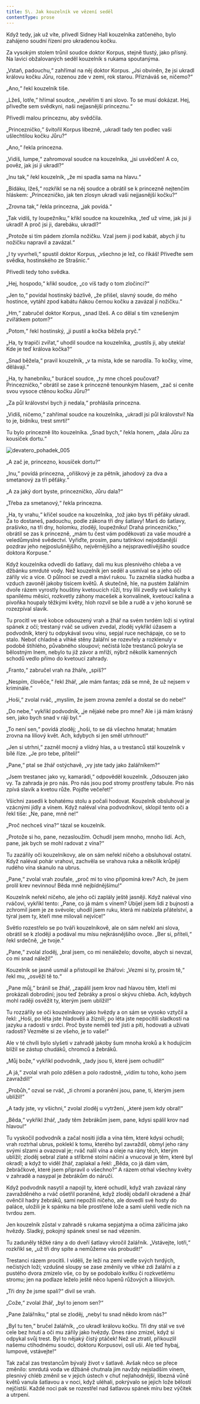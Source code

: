 ```yaml
---
title: 5\. Jak kouzelník ve vězení seděl
contentType: prose
---
```


<section>

Když tedy, jak už víte, přivedl Sidney Hall kouzelníka zatčeného, bylo zahájeno soudní řízení pro ukradenou kočku.

</section>

<section>

Za vysokým stolem trůnil soudce doktor Korpus, stejně tlustý, jako přísný. Na lavici obžalovaných seděl kouzelník s rukama spoutanýma.

„Vstaň, padouchu,“ zahřímal na něj doktor Korpus. „Jsi obviněn, že jsi ukradl královu kočku Jůru, rozenou zde v zemi, rok starou. Přiznáváš se, ničemo?“

„Ano,“ řekl kouzelník tiše.

„Lžeš, lotře,“ hřímal soudce, „nevěřím ti ani slovo. To se musí dokázat. Hej, přiveďte sem svědkyni, naši nejjasnější princeznu.“

Přivedli malou princeznu, aby svědčila.

„Princezničko,“ švitořil Korpus líbezně, „ukradl tady ten podlec vaši ušlechtilou kočku Jůru?“

„Ano,“ řekla princezna.

„Vidíš, lumpe,“ zahromoval soudce na kouzelníka, „jsi usvědčen! A co, pověz, jak jsi ji ukradl?“

„Inu tak,“ řekl kouzelník, „že mi spadla sama na hlavu.“

„Bídáku, lžeš,“ rozkřikl se na něj soudce a obrátil se k princezně nejtenčím hláskem: „Princezničko, jak ten zlosyn ukradl vaši nejjasnější kočku?“

„Zrovna tak,“ řekla princezna, „jak povídá.“

„Tak vidíš, ty loupežníku,“ křikl soudce na kouzelníka, „teď už víme, jak jsi ji ukradl! A proč jsi ji, darebáku, ukradl?“

„Protože si tím pádem zlomila nožičku. Vzal jsem ji pod kabát, abych jí tu nožičku napravil a zavázal.“

„I ty vyvrheli,“ spustil doktor Korpus, „všechno je lež, co říkáš! Přiveďte sem svědka, hostinského ze Strašnic.“

Přivedli tedy toho svědka.

„Hej, hospodo,“ křikl soudce, „co víš tady o tom zločinci?“

„Jen to,“ povídal hostinský bázlivě, „že přišel, slavný soude, do mého hostince, vytáhl zpod kabátu ňákou černou kočku a zavázal jí nožičku.“

„Hm,“ zabručel doktor Korpus, „snad lžeš. A co dělal s tím vznešeným zvířátkem potom?“

„Potom,“ řekl hostinský, „ji pustil a kočka běžela pryč.“

„Ha, ty trapiči zvířat,“ uhodil soudce na kouzelníka, „pustils ji, aby utekla! Kde je teď králova kočka?“

„Snad běžela,“ pravil kouzelník, „v ta místa, kde se narodila. To kočky, víme, dělávají.“

„Ha, ty hanebníku,“ burácel soudce, „ty mne chceš poučovat? Princezničko,“ obrátil se zase k princezně tenounkým hlasem, „zač si ceníte svou vysoce ctěnou kočku Jůru?“

„Za půl království bych ji nedala,“ prohlásila princezna.

„Vidíš, ničemo,“ zahřímal soudce na kouzelníka, „ukradl jsi půl království! Na to je, bídníku, trest smrti!“

Tu bylo princezně líto kouzelníka. „Snad bych,“ řekla honem, „dala Jůru za kousíček dortu.“

</section>



<section>

![devatero_pohadek_005](./resources/devatero_pohadek_005.jpg)

</section>



<section>

„A zač je, princezno, kousíček dortu?“

„Inu,“ povídá princezna, „oříškový je za pětník, jahodový za dva a smetanový za tři pěťáky.“

„A za jaký dort byste, princezničko, Jůru dala?“

„Třeba za smetanový,“ řekla princezna.

„Ha, ty vrahu,“ křičel soudce na kouzelníka, „tož jako bys tři pěťáky ukradl. Za to dostaneš, padouchu, podle zákona tři dny šatlavy! Marš do šatlavy, prašivko, na tři dny, holomku, zloději, loupežníku! Drahá princezničko,“ obrátil se zas k princezně, „mám tu čest vám poděkovati za vaše moudré a veledůmyslné svědectví. Vyřiďte, prosím, panu tatínkovi nejoddanější pozdrav jeho nejposlušnějšího, nejvěrnějšího a nejspravedlivějšího soudce doktora Korpuse.“

Když kouzelníka odvedli do šatlavy, dali mu kus plesnivého chleba a ve džbánku smrduté vody. Než kouzelník jen seděl a usmíval se a jeho oči zářily víc a více. O půlnoci se zvedl a mávl rukou. Tu zazněla sladká hudba a vzduch zavoněl jakoby tisícem květů. A skutečně, hle, na pustém žalářním dvoře rázem vyrostly houštiny kvetoucích růží, trsy lilií zvedly své kalichy k spanilému měsíci, rozkvetly záhony macešek a konvalinek, kvetoucí kalina a pivoňka houpaly těžkými květy, hloh rozvil se bíle a rudě a v jeho koruně se rozezpíval slavík.

Tu procitl ve své kobce odsouzený vrah a žhář na svém tvrdém loži si vytíral spánek z očí; trestaný rváč se udiven zvedal, zloděj vykřikl úžasem a podvodník, který tu odpykával svou vinu, sepjal ruce nechápaje, co se to stalo. Neboť chladné a vlhké stěny žalářní se rozevřely a rozklenuly v podobě štíhlého, půvabného sloupoví; nečistá lože trestanců pokryla se bělostným lnem, nebylo tu již závor a mříží, nýbrž několik kamenných schodů vedlo přímo do kvetoucí zahrady.

„Franto,“ zabručel vrah na žháře, „spíš?“

„Nespím, člověče,“ řekl žhář, „ale mám fantas; zdá se mně, že už nejsem v kriminále.“

„Hoši,“ zvolal rváč, „myslím, že jsem zrovna zemřel a dostal se do nebe!“

„Do nebe,“ vykřikl podvodník, „je nějaké nebe pro mne? Ale i já mám krásný sen, jako bych snad v ráji byl.“

„To není sen,“ povídá zloděj; „hoši, to se dá všechno hmatat; hmatám zrovna na liliový květ. Ach, kdybych si jen směl utrhnout!“

„Jen si utrhni,“ zazněl mocný a vlídný hlas, a u trestanců stál kouzelník v bílé říze. „Je pro tebe, příteli!“

„Pane,“ ptal se žhář ostýchavě, „vy jste tady jako žalářníkem?“

„Jsem trestanec jako vy, kamarádi,“ odpověděl kouzelník. „Odsouzen jako vy. Ta zahrada je pro nás. Pro nás jsou pod stromy prostřeny tabule. Pro nás zpívá slavík a kvetou růže. Pojďte večeřet!“

Všichni zasedli k bohatému stolu a počali hodovat. Kouzelník obsluhoval je vzácnými jídly a vínem. Když naléval vína podvodníkovi, sklopil tento oči a řekl tiše: „Ne, pane, mně ne!“

„Proč nechceš vína?“ tázal se kouzelník.

„Protože si ho, pane, nezasloužím. Ochudil jsem mnoho, mnoho lidí. Ach, pane, jak bych se mohl radovat z vína?“

Tu zazářily oči kouzelníkovy, ale on sám neřekl ničeho a obsluhoval ostatní. Když naléval pohár vrahovi, zachvěla se vrahova ruka a několik krůpějí rudého vína skanulo na ubrus.

„Pane,“ zvolal vrah zoufale, „proč mi to víno připomíná krev? Ach, že jsem prolil krev nevinnou! Běda mně nejbídnějšímu!“

Kouzelník neřekl ničeho, ale jeho oči zaplály ještě jasněji. Když naléval víno rváčovi, vykřikl tento: „Pane, co já mám s vínem? Ubíjel jsem lidi z bujnosti a zchromil jsem je ze svévole; uhodil jsem ruku, která mi nabízela přátelství, a týral jsem ty, kteří mne milovali nejvíce!“

Světlo rozestřelo se po tváři kouzelníkově, ale on sám neřekl ani slova, obrátil se k zloději a podával mu mísu nejkrásnějšího ovoce. „Ber si, příteli,“ řekl srdečně, „je tvoje.“

„Pane,“ zvolal zloděj, „bral jsem, co mi nenáleželo; dovolte, abych si nevzal, co mi snad náleží!“

Kouzelník se jasně usmál a přistoupil ke žhářovi: „Vezmi si ty, prosím tě,“ řekl mu, „osvěží tě to.“

„Pane můj,“ bránil se žhář, „zapálil jsem krov nad hlavou těm, kteří mi prokázali dobrodiní; jsou teď žebráky a prosí o skývu chleba. Ach, kdybych mohl raději osvěžit ty, kterým jsem ublížil!“

Tu rozzářily se oči kouzelníkovy jako hvězdy a on sám se vysoko vztyčil a řekl: „Hoši, po léta jste hladověli a žíznili; po léta jste nepocítili sladkosti na jazyku a radosti v srdci. Proč byste neměli teď jísti a píti, hodovati a užívati radosti? Vezměte si ze všeho, je to vaše!“

Ale v té chvíli bylo slyšeti v zahradě jakoby šum mnoha kroků a k hodujícím blížil se zástup chudáků, chromců a žebráků.

„Můj bože,“ vykřikl podvodník, „tady jsou ti, které jsem ochudil!“

„A já,“ zvolal vrah polo zděšen a polo radostně, „vidím tu toho, koho jsem zavraždil!“

„Probůh,“ ozval se rváč, „ti chromí a poranění jsou, pane, ti, kterým jsem ublížil!“

„A tady jste, vy všichni,“ zvolal zloděj u vytržení, „které jsem kdy obral!“

„Běda,“ vykřikl žhář, „tady těm žebrákům jsem, pane, kdysi spálil krov nad hlavou!“

Tu vyskočil podvodník a začal nositi jídla a vína těm, které kdysi ochudil; vrah roztrhal ubrus, poklekl k tomu, kterého byl zavraždil, obmyl jeho rány svými slzami a ovazoval je; rváč nalil vína a oleje na rány těch, kterým ublížil; zloděj sebral zlaté a stříbrné stolní náčiní a vnucoval je těm, které byl okradl; a když to viděl žhář, zaplakal a řekl: „Běda, co já dám vám, žebráčkové, které jsem připravil o všechno?“ A rázem otrhal všechny květy v zahradě a nasypal je žebrákům do náručí.

Když podvodník nasytil a napojil ty, které ochudil, když vrah zavázal rány zavražděného a rváč ošetřil poraněné, když zloděj obdařil okradené a žhář ověnčil hadry žebráků, sami nepožili ničeho, ale dovedli své hosty do paláce, uložili je k spánku na bíle prostřené lože a sami ulehli vedle nich na tvrdou zem.

Jen kouzelník zůstal v zahradě s rukama sepjatýma a očima zářícíma jako hvězdy. Sladký, pokojný spánek snesl se nad vězením.

Tu zaduněly těžké rány a do dveří šatlavy vkročil žalářník. „Vstávejte, lotři,“ rozkřikl se, „už tři dny spíte a nemůžeme vás probudit!“

Trestanci rázem procitli. I viděli, že leží na zemi vedle svých tvrdých, nečistých loží; vzdušné sloupy se zase změnily ve vlhké zdi žalářní a z pustého dvora zmizelo vše, co by se podobalo kvítku či rozkvetlému stromu; jen na podlaze leželo ještě něco lupenů růžových a liliových.

„Tři dny že jsme spali?“ divil se vrah.

„Cože,“ zvolal žhář, „byl to jenom sen?“

„Pane žalářníku,“ ptal se zloděj, „nebyl tu snad někdo krom nás?“

„Byl tu ten,“ bručel žalářník, „co ukradl královu kočku. Tři dny stál ve své cele bez hnutí a oči mu zářily jako hvězdy. Dnes ráno zmizel, když si odpykal svůj trest. Byl to nějaký čistý ptáček! Než se ztratil, přikouzlil našemu ctihodnému soudci, doktoru Korpusovi, oslí uši. Ale teď hybaj, lumpové, vstávejte!“

Tak začal zas trestancům bývalý život v šatlavě. Avšak něco se přece změnilo: smrdutá voda ve džbáně chutnala jim navždy nejsladším vínem, plesnivý chléb změnil se v jejich ústech v chuť nejlahodnější, líbezná vůně květů vanula šatlavou a v noci, když uléhali, pokrývalo se jejich lože bělostí nejčistší. Každé noci pak se rozestřel nad šatlavou spánek míru bez výčitek a utrpení.

</section>